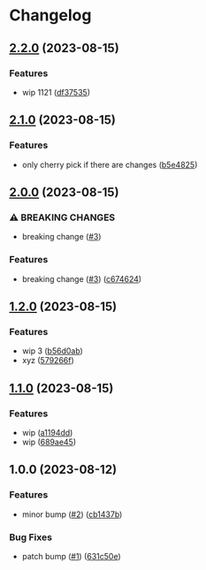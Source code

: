 # Changelog

## [2.2.0](https://github.com/devdoshi/stl-release-flow-1/compare/v2.1.0...v2.2.0) (2023-08-15)


### Features

* wip 1121 ([df37535](https://github.com/devdoshi/stl-release-flow-1/commit/df375353078afd2f3454120626e7bd45cd237033))

## [2.1.0](https://github.com/devdoshi/stl-release-flow-1/compare/v2.0.0...v2.1.0) (2023-08-15)


### Features

* only cherry pick if there are changes ([b5e4825](https://github.com/devdoshi/stl-release-flow-1/commit/b5e4825304ad08e0dc83c78d86f92c2aed19e922))

## [2.0.0](https://github.com/devdoshi/stl-release-flow-1/compare/v1.2.0...v2.0.0) (2023-08-15)


### ⚠ BREAKING CHANGES

* breaking change ([#3](https://github.com/devdoshi/stl-release-flow-1/issues/3))

### Features

* breaking change ([#3](https://github.com/devdoshi/stl-release-flow-1/issues/3)) ([c674624](https://github.com/devdoshi/stl-release-flow-1/commit/c6746245f81a76b2021f05d7b1f8c2141c9d9b07))

## [1.2.0](https://github.com/devdoshi/stl-release-flow-1/compare/v1.1.0...v1.2.0) (2023-08-15)


### Features

* wip 3 ([b56d0ab](https://github.com/devdoshi/stl-release-flow-1/commit/b56d0ab01980016a5c38cf50a5c8c44d6e30a202))
* xyz ([579266f](https://github.com/devdoshi/stl-release-flow-1/commit/579266f43efe085705d7d1bf40f0ade1a27a1377))

## [1.1.0](https://github.com/devdoshi/stl-release-flow-1/compare/v1.0.0...v1.1.0) (2023-08-15)


### Features

* wip ([a1194dd](https://github.com/devdoshi/stl-release-flow-1/commit/a1194dd80fe5e8cf9b8812337508c2de235d3fd8))
* wip ([689ae45](https://github.com/devdoshi/stl-release-flow-1/commit/689ae452651159463da02519db2e16d26e28343f))

## 1.0.0 (2023-08-12)


### Features

* minor bump ([#2](https://github.com/devdoshi/stl-release-flow-1/issues/2)) ([cb1437b](https://github.com/devdoshi/stl-release-flow-1/commit/cb1437ba77dcc13c621c258492ad7352bbb76058))


### Bug Fixes

* patch bump ([#1](https://github.com/devdoshi/stl-release-flow-1/issues/1)) ([631c50e](https://github.com/devdoshi/stl-release-flow-1/commit/631c50e5f7fbc42f18075446ae5341278eb05008))
